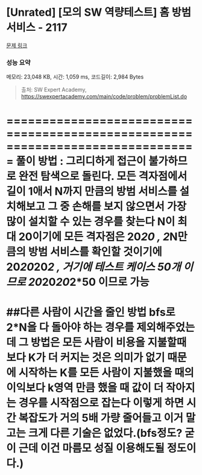# [Unrated] [모의 SW 역량테스트] 홈 방범 서비스 - 2117 

[문제 링크](https://swexpertacademy.com/main/code/problem/problemDetail.do?contestProbId=AV5V61LqAf8DFAWu) 

### 성능 요약

메모리: 23,048 KB, 시간: 1,059 ms, 코드길이: 2,984 Bytes



> 출처: SW Expert Academy, https://swexpertacademy.com/main/code/problem/problemList.do

===============================================================================
풀이 방법 : 그리디하게 접근이 불가하므로 완전 탐색으로 돌린다.
모든 격자점에서 길이 1애서 N까지 만큼의 방범 서비스를 설치해보고 그 중
손해를 보지 않으면서 가장 많이 설치할 수 있는 경우를 찾는다
N이 최대 20이기에 모든 격자점은 20*20 , 2*N만큼의 방범 서비스를 확인할 것이기에
20*20*20*2 , 거기에 테스트 케이스 50개 이므로 20*20*20*2*50 이므로 가능
===============================================================================
##다른 사람이 시간을 줄인 방법 
bfs로 2*N을 다 돌아야 하는 경우를 제외해주었는데 그 방법은 모든 사람이 비용을 지불할때 보다 K가 더 커지는 것은 의미가 없기 때문에
시작하는 K를 모든 사람이 지불했을 때의 이익보다 k영역 만큼 했을 때 값이 더 작아지는 경우를 시작점으로 잡는다
이렇게 하면 시간 복잡도가 거의 5배 가량 줄어들고 이거 말고는 크게 다른 기술은 없었다.(bfs정도? 굳이 근데 이건 마름모 성질 이용해도될 정도이다.)
===============================================================================
